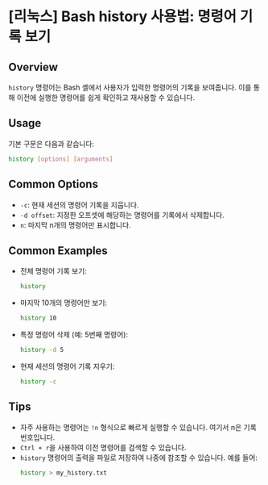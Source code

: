 # [리눅스] Bash history 사용법: 명령어 기록 보기

## Overview
`history` 명령어는 Bash 셸에서 사용자가 입력한 명령어의 기록을 보여줍니다. 이를 통해 이전에 실행한 명령어를 쉽게 확인하고 재사용할 수 있습니다.

## Usage
기본 구문은 다음과 같습니다:
```bash
history [options] [arguments]
```

## Common Options
- `-c`: 현재 세션의 명령어 기록을 지웁니다.
- `-d offset`: 지정한 오프셋에 해당하는 명령어를 기록에서 삭제합니다.
- `n`: 마지막 n개의 명령어만 표시합니다.

## Common Examples
- 전체 명령어 기록 보기:
    ```bash
    history
    ```

- 마지막 10개의 명령어만 보기:
    ```bash
    history 10
    ```

- 특정 명령어 삭제 (예: 5번째 명령어):
    ```bash
    history -d 5
    ```

- 현재 세션의 명령어 기록 지우기:
    ```bash
    history -c
    ```

## Tips
- 자주 사용하는 명령어는 `!n` 형식으로 빠르게 실행할 수 있습니다. 여기서 n은 기록 번호입니다.
- `Ctrl + r`을 사용하여 이전 명령어를 검색할 수 있습니다.
- `history` 명령어의 출력을 파일로 저장하여 나중에 참조할 수 있습니다. 예를 들어:
    ```bash
    history > my_history.txt
    ```